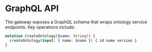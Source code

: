 # GraphQL API

The gateway exposes a GraphQL schema that wraps ontology service endpoints. Key operations include:

```graphql
mutation CreateOntology($name: String!) {
  createOntology(input: { name: $name }) { id name version }
}
```
